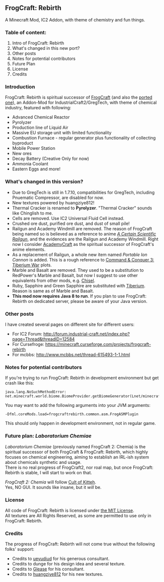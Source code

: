 ## FrogCraft: Rebirth
A Minecraft Mod, IC2 Addon, with theme of chemistry and fun things.

### Table of content:  
 1. Intro of FrogCraft: Rebirth
 2. What's changed in this new port?
 3. Other posts
 3. Notes for potential contributors
 3. Future Plan
 4. License
 5. Credits
 
### Introduction
FrogCraft: Rebirth is spiritual successor of [FrogCraft][link_FrogCraft_original] (and also the [ported one][link_FrogCraft_ported]), an Addon-Mod for IndustrialCraft2/GregTech, with theme of chemical industry, featured with following:
 * Advanced Chemical Reactor
 * Pyrolyzer
 * Production line of Liquid Air
 * Massive EU storage unit with limited functionality
 * Combustion Furnace - regular generator plus functionality of collecting byproduct
 * Mobile Power Station
 * New ores
 * Decay Battery (Creative Only for now)
 * Ammonia Coolant
 * Eastern Eggs and more!
 
### What's changed in this version?
 * Due to GregTech is still in 1.7.10, compatibilities for GregTech, including Pnuematic Compressor, are disabled for now. 
 * New textures powered by huangziye812!
 * Thermal Cracker is renamed to **Pyrolyzer**. "Thermal Cracker" sounds like Chinglish to me. 
 * Cells are removed. Use IC2 Universal Fluid Cell instead.
 * Crushed ore dust, purified ore dust, and dust of small pile! 
 * Railgun and Academy Windmill are removed. The reason of FrogCraft being named so is believed as a reference to anime [_A Certain Scientific Railgun_](https://en.wikipedia.org/wiki/A_Certain_Scientific_Railgun), and the evidences are the Railgun and Academy Windmill. Right now I consider [AcademyCraft][link_ACMOD] as the spiritual successor of FrogCraft's anime elements.
 * As a replacement of Railgun, a whole new item named *Portable Ion Cannon* is added. This is a rough reference to [Command & Conquer 3: Tiberium War](https://en.wikipedia.org/wiki/Command_%26_Conquer_3:_Tiberium_Wars) plots.
 * Marble and Basalt are removed. They used to be a substitution to RedPower's Marble and Basalt, but now I suggest to use other equivalents from other mods, e.g. [Chisel](https://minecraft.curseforge.com/projects/chisel).
 * Ruby, Sapphire and Green Sapphire are substituted with [Tiberium](https://en.wikipedia.org/wiki/Tiberium). Reason is same as of Marble and Basalt.
 * **This mod now requires Java 8 to run**. If you plan to use FrogCraft: Rebirth on dedicated server, please be aware of your Java version.

### Other posts
I have created several pages on different site for different users:
* For IC2 Forum: http://forum.industrial-craft.net/index.php?page=Thread&threadID=12584
* For Cursefroge: https://minecraft.curseforge.com/projects/frogcraft-rebirth
* For mcbbs: http://www.mcbbs.net/thread-615493-1-1.html

### Notes for potential contributors
If you're trying to run FrogCraft: Rebirth in development environment but get crash like this:
````
java.lang.NoSuchMethodError: net.minecraft.world.biome.BiomeProvider.getBiomeGenerator(Lnet/minecraft/util/math/BlockPos;Lnet/minecraft/world/biome/Biome;)Lnet/minecraft/world/biome/Biome;
````

You may want to add the following arguments into your JVM arguments:
````
-Dfml.coreMods.load=frogcraftrebirth.common.asm.FrogASMPlugin
````
This should only happen in development environment, not in regular game.

### Future plan: _Laboratorium Chemiae_
*Laboratorium Chemiae* (previously named FrogCraft 2: Chemia) is the spiritual successor of both FrogCraft & FrogCraft: Rebirth, which highly focuses on chemical engineering, aiming to establish an IRL-ish system about chemicals synthetic and usage.  
There is no real progress of FrogCraft2, nor roal map, but once FrogCraft: Rebirth is stable, I will start to work on that.

*FrogCraft 2: Chemia* will follow [Cult of Kitteh][link_CultOfKitteh].  
Yes, NO GUI. It sounds like insane, but it *will* be.

### License
All code of FrogCraft: Rebirth is licensed under [the MIT License](./LICENSE_FrogCraft_Rebirth).  
All textures are All Rights Reserved, as some are permitted to use only in FrogCraft: Rebirth. 

### Credits
The progress of FrogCraft: Rebirth will not come true without the following folks' support:  
 * Credits to [ueyudiud](https://github.com/ueyudiud) for his generous consultant.  
 * Credits to dunge for his design idea and several texture.  
 * Credits to [Glease](https://github.com/Glease) for his consultant.
 * Credits to [huangziye812](http://tieba.baidu.com/home/main?un=huangziye812) for his new textures.

[link_FrogCraft_original]: http://forum.industrial-craft.net/index.php?page=Thread&threadID=9458
[link_FrogCraft_ported]: http://forum.industrial-craft.net/index.php?page=Thread&threadID=10447
[link_ACMOD]: https://github.com/LambdaInnovation/AcademyCraft
[link_CultOfKitteh]: http://asie.pl/kitteh/
